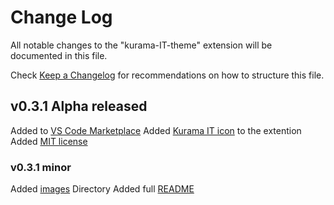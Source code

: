 # Change Log

All notable changes to the "kurama-IT-theme" extension will be documented in this file.

Check [Keep a Changelog](http://keepachangelog.com/) for recommendations on how to structure this file.

## v0.3.1 Alpha released

Added to [VS Code Marketplace]("Marketplace.visualstudio.com")
Added [Kurama IT icon](images/Kurama-IT_v3/Kurama_v3.png) to the extention
Added [MIT license](LICENSE.md)

### v0.3.1 minor
Added [images](images) Directory
Added full [README](README.md)
